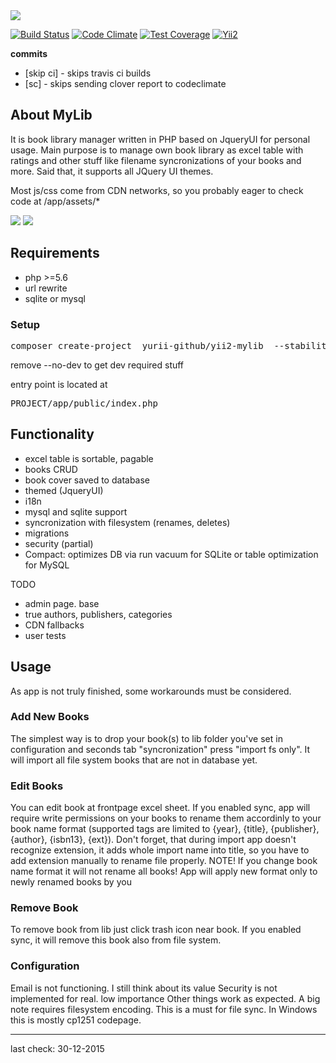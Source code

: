 
<img src="http://gregfranko.com/images/jqueryui.png"/> 

[![Build Status](https://travis-ci.org/yurii-github/yii2-mylib.svg?branch=master)](https://travis-ci.org/yurii-github/yii2-mylib) [![Code Climate](https://codeclimate.com/github/yurii-github/yii2-mylib/badges/gpa.svg)](https://codeclimate.com/github/yurii-github/yii2-mylib) [![Test Coverage](https://codeclimate.com/github/yurii-github/yii2-mylib/badges/coverage.svg)](https://codeclimate.com/github/yurii-github/yii2-mylib/coverage) [![Yii2](https://img.shields.io/badge/Powered_by-Yii_Framework-green.svg?style=flat)](http://www.yiiframework.com/)

<b>commits</b>

+ [skip ci]  - skips travis ci builds
+ [sc] - skips sending clover report to codeclimate


<h2>About MyLib</h2>

It is book library manager written in PHP based on JqueryUI for personal usage. Main purpose is to manage own book library as excel table with ratings and other stuff like filename syncronizations of your books and more.
Said that, it supports all JQuery UI themes.

Most js/css come from CDN networks, so you probably eager to check code at /app/assets/*

<img src="http://s16.postimg.org/khmq5yr1x/image.png" />

<img src="http://s8.postimg.org/8j6idmcc5/image.png" />

<h2>Requirements</h2>

+ php >=5.6
+ url rewrite
+ sqlite or mysql


<h3>Setup</h3>

<pre>composer create-project  yurii-github/yii2-mylib  --stability=dev --no-dev</pre>
remove --no-dev to get dev required stuff

entry point is located at
<pre>PROJECT/app/public/index.php</pre>


<h2>Functionality</h2>

- excel table is sortable, pagable
- books CRUD
- book cover saved to database
- themed (JqueryUI)
- i18n
- mysql and sqlite support
- syncronization with filesystem (renames, deletes)
- migrations
- security (partial)
- Compact: optimizes DB via run vacuum for SQLite or table optimization for MySQL
 
TODO

- admin page. base
- true authors, publishers, categories
- CDN fallbacks
- user tests
</pre>


<h2>Usage</h2>

As app is not truly finished, some workarounds must be considered.

<h3>Add New Books</h3>
The simplest way is to drop your book(s) to lib folder you've set in configuration and seconds tab "syncronization" press "import fs only". It will import all file system books that are not in database yet.

<h3>Edit Books</h3>
You can edit book at frontpage excel sheet.
If you enabled sync, app will require write permissions on your books to rename them accordinly to your book name format (supported tags are limited to {year}, {title}, {publisher}, {author}, {isbn13}, {ext}). Don't forget, that during import app doesn't recognize extension, it adds whole import name into title, so you have to add extension manually to rename file properly.
NOTE! If you change book name format it will not rename all books! App will apply new format only to newly renamed books by you

<h3>Remove Book</h3>
To remove book from lib just click trash icon near book.
If you enabled sync, it will remove this book also from file system.

<h3>Configuration</h3>
Email is not functioning. I still think about its value
Security is not implemented for real. low importance
Other things work as expected. A big note requires filesystem encoding. This is a must for file sync. In Windows this is mostly cp1251 codepage.


----------------------

last check: 30-12-2015
